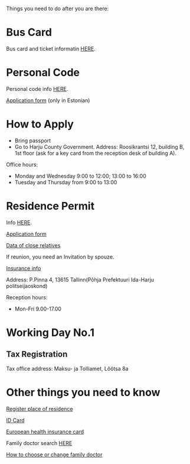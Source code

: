 Things you need to do after you are there:

# Bus Card

Bus card and ticket informatin [HERE](https://www.pilet.ee/viipe/uhiskaart/persod/perso/?lang=en).

# Personal Code

Personal code info [HERE](http://www.workinestonia.com/coming-to-estonia/personal-id-code/).

[Application form](https://www.riigiteataja.ee/aktilisa/1060/3201/2004/ReM_2_Lisa2.pdf) (only in Estonian)

# How to Apply

- Bring passport
- Go to Harju County Government. Address: Roosikrantsi 12, building B, 1st floor (ask for a key card from the reception desk of building A).

Office hours:
- Monday and Wednesday 9:00 to 12:00; 13:00 to 16:00
- Tuesday and Thursday from 9:00 to 13:00

# Residence Permit

Info [HERE](https://www.politsei.ee/en/teenused/residence-permit/tahtajaline-elamisluba/abikaasa-juurde/index.dot).

[Application form](https://www.politsei.ee/dotAsset/527917.pdf)

[Data of close relatives](https://www.politsei.ee/dotAsset/527909.pdf)

If reunion, you need an Invitation by spouze.

[Insurance info](https://www.politsei.ee/en/teenused/residence-permit/tahtajaline-elamisluba/abikaasa-juurde/oluline-info-abikaasa-juurde-elamisloa-taotlejale.dot#kindlustus)

Address: P.Pinna 4, 13615 Tallinn(Põhja Prefektuuri Ida-Harju politseijaoskond)

Reception hours:
- Mon-Fri 9.00-17.00

# Working Day No.1

## Tax Registration

Tax office address: Maksu- ja Tolliamet, Lõõtsa 8a

# Other things you need to know

[Register place of residence](http://www.workinestonia.com/coming-to-estonia/registering-place-of-residence/)

[ID Card](http://www.workinestonia.com/coming-to-estonia/id-card/)

[European health insurance card](http://www.haigekassa.ee/et/inimesele/blanketid)

Family doctor search [HERE](http://mveeb.sm.ee/ctrl/ee/Nimistud/index/?kood=&jur_isik=&teeninduspiirkond=&otsi=Otsi)

[How to choose or change family doctor](http://www.terviseamet.ee/en/primary-health-care/for-patients/how-to-choose-or-change-family-physician.html)

